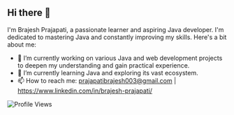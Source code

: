 ## Hi there 👋

<!--
**BrajeshPrajapati003/BrajeshPrajapati003** is a ✨ _special_ ✨ repository because its `README.md` (this file) appears on your GitHub profile.

Here are some ideas to get you started:

I'm Brajesh Prajapati, a passionate learner and aspiring Java developer. I'm dedicated to mastering Java and constantly improving my skills. Here's a bit about me:

- 🔭 I’m currently working on various Java and web development projects to deepen my understanding and gain practical experience.
- 🌱 I’m currently learning Java and exploring its vast ecosystem.
- 👯 I’m looking to collaborate on ...
- 🤔 I’m looking for help with ...
- 💬 Ask me about ...
- 📫 How to reach me: prajapatibrajesh003@gmail.com | https://www.linkedin.com/in/brajesh-prajapati/
- 😄 Pronouns: ...
- ⚡ Fun fact: ...
-->

I'm Brajesh Prajapati, a passionate learner and aspiring Java developer. I'm dedicated to mastering Java and constantly improving my skills. Here's a bit about me:

- 🔭 I’m currently working on various Java and web development projects to deepen my understanding and gain practical experience.
- 🌱 I’m currently learning Java and exploring its vast ecosystem.
- 📫 How to reach me: prajapatibrajesh003@gmail.com | https://www.linkedin.com/in/brajesh-prajapati/

![Profile Views](https://komarev.com/ghpvc/?username=BrajeshPrajapati003)
